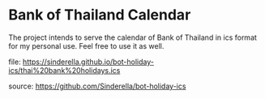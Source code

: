 # Bank of Thailand Calendar

The project intends to serve the calendar of Bank of Thailand in ics format for my personal use. Feel free to use it as well.

file: <https://sinderella.github.io/bot-holiday-ics/thai%20bank%20holidays.ics>

source: <https://github.com/Sinderella/bot-holiday-ics>
